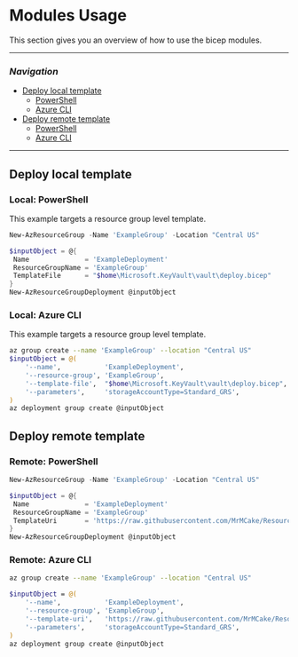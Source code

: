 # Modules Usage

This section gives you an overview of how to use the bicep modules.

---
### _Navigation_
- [Deploy local template](#Deploy-local-template)
  - [PowerShell](#Local-PowerShell)
  - [Azure CLI](#Local-Azure-CLI)
- [Deploy remote template](#Deploy-remote-template)
  - [PowerShell](#Remote-PowerShell)
  - [Azure CLI](#Remote-Azure-CLI)
---

## Deploy local template

### **Local:** PowerShell

This example targets a resource group level template.

```PowerShell
New-AzResourceGroup -Name 'ExampleGroup' -Location "Central US"

$inputObject = @{
 Name              = 'ExampleDeployment'
 ResourceGroupName = 'ExampleGroup'
 TemplateFile      = "$home\Microsoft.KeyVault\vault\deploy.bicep"
}
New-AzResourceGroupDeployment @inputObject
```

### **Local:** Azure CLI

This example targets a resource group level template.

```bash
az group create --name 'ExampleGroup' --location "Central US"
$inputObject = @(
    '--name',           'ExampleDeployment',
    '--resource-group', 'ExampleGroup',
    '--template-file',  "$home\Microsoft.KeyVault\vault\deploy.bicep",
    '--parameters',     'storageAccountType=Standard_GRS',
)
az deployment group create @inputObject
```

## Deploy remote template


### **Remote:** PowerShell

```PowerShell
New-AzResourceGroup -Name 'ExampleGroup' -Location "Central US"

$inputObject = @{
 Name              = 'ExampleDeployment'
 ResourceGroupName = 'ExampleGroup'
 TemplateUri       = 'https://raw.githubusercontent.com/MrMCake/ResourceModules/main/arm/Microsoft.KeyVault/vaults/deploy.json'
}
New-AzResourceGroupDeployment @inputObject
```



### **Remote:** Azure CLI

```bash
az group create --name 'ExampleGroup' --location "Central US"

$inputObject = @(
    '--name',           'ExampleDeployment',
    '--resource-group', 'ExampleGroup',
    '--template-uri',   'https://raw.githubusercontent.com/MrMCake/ResourceModules/main/arm/Microsoft.KeyVault/vaults/deploy.json',
    '--parameters',     'storageAccountType=Standard_GRS',
)
az deployment group create @inputObject
```
